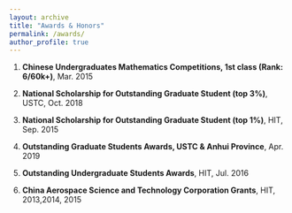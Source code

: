 ```yaml
---
layout: archive
title: "Awards & Honors"
permalink: /awards/
author_profile: true
---
```


1. **Chinese Undergraduates Mathematics Competitions, 1st class (Rank: 6/60k+)**, Mar. 2015 

2. **National Scholarship for Outstanding Graduate Student (top 3%)**, USTC, Oct. 2018

3. **National Scholarship for Outstanding Graduate Student (top 1%)**, HIT, Sep. 2015

4. **Outstanding Graduate Students Awards, USTC $\&$ Anhui Province**, Apr. 2019 

5. **Outstanding Undergraduate Students Awards**, HIT, Jul. 2016 

6. **China Aerospace Science and Technology Corporation Grants**, HIT, 2013,2014, 2015 